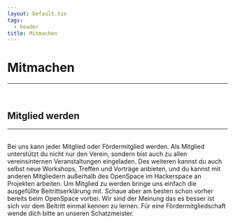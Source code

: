 ```yaml
---
layout: Default.tsx
tags:
  - header
title: Mitmachen
---
```


# Mitmachen
---------
<br>

## Mitglied werden
---------
<br>
Bei uns kann jeder Mitglied oder Fördermitglied werden. Als Mitglied unterstützt du nicht nur den Verein, sondern bist auch zu allen vereinsinternen Veranstaltungen eingeladen. Des weiteren kannst du auch selbst neue Workshops, Treffen und Vorträge anbieten, und du kannst mit anderen Mitgliedern außerhalb des OpenSpace im Hackerspace an Projekten arbeiten.
Um Mitglied zu werden bringe uns einfach die ausgefüllte Beitrittserklärung mit. Schaue aber am besten schon vorher bereits beim OpenSpace vorbei. Wir sind der Meinung das es besser ist sich vor dem Beitritt einmal kennen zu lernen.
Für eine Fördermitgliedschaft wende dich bitte an unseren Schatzmeister.